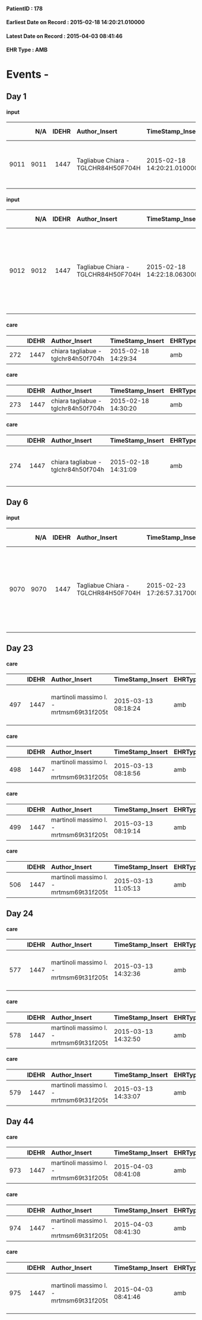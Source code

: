 
#### PatientID : 178
#### Earliest Date on Record : 2015-02-18 14:20:21.010000
#### Latest Date on Record : 2015-04-03 08:41:46
#### EHR Type : AMB

# Events - 

## Day 1

#### input
|      |    N/A |   IDEHR | Author_Insert                       | TimeStamp_Insert           | EHRType   |   PatientID |   IDDigitalSignDocument | persone_vicine   |   Unnamed: 0_x.1 |   IDANAMNESI_SOCIALE | Patient   | FamigliaAltro   | Paziente_T   | FamigliaAltro_T   |   Non_Rilevabile_x.1 | Note_Non_Rilevabile_x.1   | opt_Problemi   | chk_contr_sintomi   | chk_competenza                                 | opt_paziente_a   | opt_famiglia_a   | opt_adeguatezza   | opt_paziente_solo   | opt_presente_assente   | Caregiver_principale   | ds_familiari_coinv                                                                               | opt_necessario   | opt_presente   | opt_risorse_ec   | opt_paziente_psi   | opt_Ins_vol   | opt_inv_civile   |   invalidita_perc | Needs     | opt_disponibilita_f   | opt_indennita_acc         | opt_famiglia_psi   | opt_disponibilit_paz   |
|-----:|-------:|--------:|:------------------------------------|:---------------------------|:----------|------------:|------------------------:|:-----------------|-----------------:|---------------------:|:----------|:----------------|:-------------|:------------------|---------------------:|:--------------------------|:---------------|:--------------------|:-----------------------------------------------|:-----------------|:-----------------|:------------------|:--------------------|:-----------------------|:-----------------------|:-------------------------------------------------------------------------------------------------|:-----------------|:---------------|:-----------------|:-------------------|:--------------|:-----------------|------------------:|:----------|:----------------------|:--------------------------|:-------------------|:-----------------------|
| 9011 |   9011 |    1447 | Tagliabue Chiara - TGLCHR84H50F704H | 2015-02-18 14:20:21.010000 | AMB       |         178 |                   20539 | N/A              |              282 |                  170 | Si#1      | Si#1            | No#0         | Si#1              |                    0 | NR                        | Si#1           | controllo sintomi#0 | competenza/capacit√† assistenziale caregiver#0 | Indefinite#2     | Congruenti#1     | Si#1              | Si#1                | Presente#1             | presente               | Due figlie vivono a Milano: Maria, coniugata, lavora a tempo pieno, Diana, coniugata, casalinga. | Si#1             | No#0           | Adeguate#1       | No#0               | No#0          | Si#1             |               100 | Clinici#0 | Si#1                  | in fase di accertamento#2 | No#0               | Si#1                   |

#### input
|      |    N/A |   IDEHR | Author_Insert                       | TimeStamp_Insert           | EHRType   |   PatientID |   IDDigitalSignDocument | persone_vicine   |   Unnamed: 0_x.1 |   IDANAMNESI_SOCIALE | Patient   | FamigliaAltro   | Paziente_T   | FamigliaAltro_T   |   Non_Rilevabile_x.1 | Note_Non_Rilevabile_x.1   | opt_Problemi   | chk_contr_sintomi   | chk_competenza                                 | opt_paziente_a   | opt_famiglia_a   | opt_adeguatezza   | opt_paziente_solo   | ds_note_con                                                                                                    | opt_presente_assente   | Caregiver_principale   | ds_familiari_coinv                                                                               | opt_necessario   | opt_presente   | opt_risorse_ec   | opt_paziente_psi   | opt_Ins_vol   | opt_inv_civile   |   invalidita_perc | Needs     | opt_disponibilita_f   | opt_indennita_acc         | opt_famiglia_psi   | opt_disponibilit_paz   |
|-----:|-------:|--------:|:------------------------------------|:---------------------------|:----------|------------:|------------------------:|:-----------------|-----------------:|---------------------:|:----------|:----------------|:-------------|:------------------|---------------------:|:--------------------------|:---------------|:--------------------|:-----------------------------------------------|:-----------------|:-----------------|:------------------|:--------------------|:---------------------------------------------------------------------------------------------------------------|:-----------------------|:-----------------------|:-------------------------------------------------------------------------------------------------|:-----------------|:---------------|:-----------------|:-------------------|:--------------|:-----------------|------------------:|:----------|:----------------------|:--------------------------|:-------------------|:-----------------------|
| 9012 |   9012 |    1447 | Tagliabue Chiara - TGLCHR84H50F704H | 2015-02-18 14:22:18.063000 | AMB       |         178 |                   20540 | N/A              |              283 |                  171 | Si#1      | Si#1            | No#0         | Si#1              |                    0 | NR                        | Si#1           | controllo sintomi#0 | competenza/capacit√† assistenziale caregiver#0 | Indefinite#2     | Congruenti#1     | Si#1              | Si#1                | Vive da sola. Due figlie vivono a Milano: Maria, coniugata, lavora a tempo pieno, Diana, coniugata, casalinga. | Presente#1             | presente               | Due figlie vivono a Milano: Maria, coniugata, lavora a tempo pieno, Diana, coniugata, casalinga. | Si#1             | No#0           | Adeguate#1       | No#0               | No#0          | Si#1             |               100 | Clinici#0 | Si#1                  | in fase di accertamento#2 | No#0               | Si#1                   |

#### care
|     |   IDEHR | Author_Insert                       | TimeStamp_Insert    | EHRType   |   PatientID |   IDGESTIONE_AUSILI |   ds_ncons |   ds_nbolla | dt_consegna         |   opt_annulla_consegna | dt_Ric_consegna     | dt_ric_cons_forn    | opt_ausilio            |
|----:|--------:|:------------------------------------|:--------------------|:----------|------------:|--------------------:|-----------:|------------:|:--------------------|-----------------------:|:--------------------|:--------------------|:-----------------------|
| 272 |    1447 | chiara tagliabue - tglchr84h50f704h | 2015-02-18 14:29:34 | amb       |         178 |                 114 |      24290 |        1187 | 2014-12-30 00:00:00 |                      0 | 2014-12-29 00:00:00 | 2014-12-29 00:00:00 | comfortable chair # 21 |

#### care
|     |   IDEHR | Author_Insert                       | TimeStamp_Insert    | EHRType   |   PatientID |   IDGESTIONE_AUSILI |   ds_ncons |   opt_annulla_consegna | dt_Ric_consegna     | dt_ric_cons_forn    | opt_ausilio           |
|----:|--------:|:------------------------------------|:--------------------|:----------|------------:|--------------------:|-----------:|-----------------------:|:--------------------|:--------------------|:----------------------|
| 273 |    1447 | chiara tagliabue - tglchr84h50f704h | 2015-02-18 14:30:20 | amb       |         178 |                 115 |      24325 |                      0 | 2015-01-05 00:00:00 | 2015-01-05 00:00:00 | swivel seat bath # 22 |

#### care
|     |   IDEHR | Author_Insert                       | TimeStamp_Insert    | EHRType   |   PatientID |   IDGESTIONE_AUSILI |   ds_ncons |   ds_nbolla | dt_consegna         |   opt_annulla_consegna | dt_Ric_consegna     | dt_ric_cons_forn    | opt_ausilio                             |
|----:|--------:|:------------------------------------|:--------------------|:----------|------------:|--------------------:|-----------:|------------:|:--------------------|-----------------------:|:--------------------|:--------------------|:----------------------------------------|
| 274 |    1447 | chiara tagliabue - tglchr84h50f704h | 2015-02-18 14:31:09 | amb       |         178 |                 116 |      24506 |          99 | 2015-01-27 00:00:00 |                      0 | 2015-01-26 00:00:00 | 2015-01-26 00:00:00 | antid air mattress with compressor # 16 |


## Day 6

#### input
|      |    N/A |   IDEHR | Author_Insert                       | TimeStamp_Insert           | EHRType   |   PatientID |   IDDigitalSignDocument | persone_vicine   |   Unnamed: 0_x.1 |   IDANAMNESI_SOCIALE | Patient   | FamigliaAltro   | Paziente_T   | FamigliaAltro_T   |   Non_Rilevabile_x.1 | Note_Non_Rilevabile_x.1   | opt_Problemi   | chk_contr_sintomi   | chk_competenza                                 | opt_paziente_a   | opt_famiglia_a   | opt_adeguatezza   | opt_paziente_solo   | ds_note_con                                                                                                    | opt_presente_assente   | Caregiver_principale   | ds_familiari_coinv                                                                               | opt_necessario   | opt_presente   | opt_risorse_ec   | opt_paziente_psi   | opt_Ins_vol   | opt_esenzione   | opt_inv_civile   |   invalidita_perc |   ds_codice_es | Needs     | opt_disponibilita_f   | opt_indennita_acc         | opt_legge                 | opt_famiglia_psi   | opt_disponibilit_paz   |
|-----:|-------:|--------:|:------------------------------------|:---------------------------|:----------|------------:|------------------------:|:-----------------|-----------------:|---------------------:|:----------|:----------------|:-------------|:------------------|---------------------:|:--------------------------|:---------------|:--------------------|:-----------------------------------------------|:-----------------|:-----------------|:------------------|:--------------------|:---------------------------------------------------------------------------------------------------------------|:-----------------------|:-----------------------|:-------------------------------------------------------------------------------------------------|:-----------------|:---------------|:-----------------|:-------------------|:--------------|:----------------|:-----------------|------------------:|---------------:|:----------|:----------------------|:--------------------------|:--------------------------|:-------------------|:-----------------------|
| 9070 |   9070 |    1447 | Tagliabue Chiara - TGLCHR84H50F704H | 2015-02-23 17:26:57.317000 | AMB       |         178 |                   23054 | N/A              |              386 |                  240 | Si#1      | Si#1            | No#0         | Si#1              |                    0 | NR                        | Si#1           | controllo sintomi#0 | competenza/capacit√† assistenziale caregiver#0 | Indefinite#2     | Congruenti#1     | Si#1              | Si#1                | Vive da sola. Due figlie vivono a Milano: Maria, coniugata, lavora a tempo pieno, Diana, coniugata, casalinga. | Presente#1             | presente               | Due figlie vivono a Milano: Maria, coniugata, lavora a tempo pieno, Diana, coniugata, casalinga. | Si#1             | No#0           | Adeguate#1       | No#0               | No#0          | Si#1            | Si#1             |               100 |             48 | Clinici#0 | Si#1                  | in fase di accertamento#2 | in fase di accertamento#2 | No#0               | Si#1                   |


## Day 23

#### care
|     |   IDEHR | Author_Insert                           | TimeStamp_Insert    | EHRType   |   PatientID |   IDGESTIONE_AUSILI |   ds_ncons |   ds_nbolla | dt_consegna         |   ds_nritiro |   opt_annulla_consegna | dt_Ric_consegna     | dt_ric_cons_forn    | dt_ric_ritiro_forn   | opt_ausilio                             |
|----:|--------:|:----------------------------------------|:--------------------|:----------|------------:|--------------------:|-----------:|------------:|:--------------------|-------------:|-----------------------:|:--------------------|:--------------------|:---------------------|:----------------------------------------|
| 497 |    1447 | martinoli massimo l. - mrtmsm69t31f205t | 2015-03-13 08:18:24 | amb       |         178 |                 339 |      24506 |          99 | 2015-01-27 00:00:00 |        24725 |                      0 | 2015-01-26 00:00:00 | 2015-01-26 00:00:00 | 2015-02-26 00:00:00  | antid air mattress with compressor # 16 |

#### care
|     |   IDEHR | Author_Insert                           | TimeStamp_Insert    | EHRType   |   PatientID |   IDGESTIONE_AUSILI |   ds_ncons |   ds_nritiro |   opt_annulla_consegna | dt_Ric_consegna     | dt_ric_cons_forn    | dt_ric_ritiro_forn   | opt_ausilio           |
|----:|--------:|:----------------------------------------|:--------------------|:----------|------------:|--------------------:|-----------:|-------------:|-----------------------:|:--------------------|:--------------------|:---------------------|:----------------------|
| 498 |    1447 | martinoli massimo l. - mrtmsm69t31f205t | 2015-03-13 08:18:56 | amb       |         178 |                 340 |      24325 |        24725 |                      0 | 2015-01-05 00:00:00 | 2015-01-05 00:00:00 | 2015-02-26 00:00:00  | swivel seat bath # 22 |

#### care
|     |   IDEHR | Author_Insert                           | TimeStamp_Insert    | EHRType   |   PatientID |   IDGESTIONE_AUSILI |   ds_ncons |   ds_nbolla | dt_consegna         |   ds_nritiro |   opt_annulla_consegna | dt_Ric_consegna     | dt_ric_cons_forn    | dt_ric_ritiro_forn   | opt_ausilio            |
|----:|--------:|:----------------------------------------|:--------------------|:----------|------------:|--------------------:|-----------:|------------:|:--------------------|-------------:|-----------------------:|:--------------------|:--------------------|:---------------------|:-----------------------|
| 499 |    1447 | martinoli massimo l. - mrtmsm69t31f205t | 2015-03-13 08:19:14 | amb       |         178 |                 341 |      24290 |        1187 | 2014-12-30 00:00:00 |        24725 |                      0 | 2014-12-29 00:00:00 | 2014-12-29 00:00:00 | 2015-02-26 00:00:00  | comfortable chair # 21 |

#### care
|     |   IDEHR | Author_Insert                           | TimeStamp_Insert    | EHRType   |   PatientID |   IDGESTIONE_AUSILI |   ds_ncons | dt_consegna         |   ds_nritiro |   opt_annulla_consegna | dt_Ric_consegna     | dt_ric_cons_forn    | dt_ric_ritiro_forn   | opt_ausilio           |
|----:|--------:|:----------------------------------------|:--------------------|:----------|------------:|--------------------:|-----------:|:--------------------|-------------:|-----------------------:|:--------------------|:--------------------|:---------------------|:----------------------|
| 506 |    1447 | martinoli massimo l. - mrtmsm69t31f205t | 2015-03-13 11:05:13 | amb       |         178 |                 348 |      24325 | 2015-01-07 00:00:00 |        24725 |                      0 | 2015-01-05 00:00:00 | 2015-01-05 00:00:00 | 2015-02-26 00:00:00  | swivel seat bath # 22 |


## Day 24

#### care
|     |   IDEHR | Author_Insert                           | TimeStamp_Insert    | EHRType   |   PatientID |   IDGESTIONE_AUSILI |   ds_ncons |   ds_nbolla | dt_consegna         |   ds_nritiro |   opt_annulla_consegna | dt_Ric_consegna     | dt_ric_cons_forn    | dt_ric_ritiro       | dt_ric_ritiro_forn   | opt_ausilio                             |
|----:|--------:|:----------------------------------------|:--------------------|:----------|------------:|--------------------:|-----------:|------------:|:--------------------|-------------:|-----------------------:|:--------------------|:--------------------|:--------------------|:---------------------|:----------------------------------------|
| 577 |    1447 | martinoli massimo l. - mrtmsm69t31f205t | 2015-03-13 14:32:36 | amb       |         178 |                 420 |      24506 |          99 | 2015-01-27 00:00:00 |        24725 |                      0 | 2015-01-26 00:00:00 | 2015-01-26 00:00:00 | 2015-02-26 00:00:00 | 2015-02-26 00:00:00  | antid air mattress with compressor # 16 |

#### care
|     |   IDEHR | Author_Insert                           | TimeStamp_Insert    | EHRType   |   PatientID |   IDGESTIONE_AUSILI |   ds_ncons | dt_consegna         |   ds_nritiro |   opt_annulla_consegna | dt_Ric_consegna     | dt_ric_cons_forn    | dt_ric_ritiro       | dt_ric_ritiro_forn   | opt_ausilio           |
|----:|--------:|:----------------------------------------|:--------------------|:----------|------------:|--------------------:|-----------:|:--------------------|-------------:|-----------------------:|:--------------------|:--------------------|:--------------------|:---------------------|:----------------------|
| 578 |    1447 | martinoli massimo l. - mrtmsm69t31f205t | 2015-03-13 14:32:50 | amb       |         178 |                 421 |      24325 | 2015-01-07 00:00:00 |        24725 |                      0 | 2015-01-05 00:00:00 | 2015-01-05 00:00:00 | 2015-02-26 00:00:00 | 2015-02-26 00:00:00  | swivel seat bath # 22 |

#### care
|     |   IDEHR | Author_Insert                           | TimeStamp_Insert    | EHRType   |   PatientID |   IDGESTIONE_AUSILI |   ds_ncons |   ds_nbolla | dt_consegna         |   ds_nritiro |   opt_annulla_consegna | dt_Ric_consegna     | dt_ric_cons_forn    | dt_ric_ritiro       | dt_ric_ritiro_forn   | opt_ausilio            |
|----:|--------:|:----------------------------------------|:--------------------|:----------|------------:|--------------------:|-----------:|------------:|:--------------------|-------------:|-----------------------:|:--------------------|:--------------------|:--------------------|:---------------------|:-----------------------|
| 579 |    1447 | martinoli massimo l. - mrtmsm69t31f205t | 2015-03-13 14:33:07 | amb       |         178 |                 422 |      24290 |        1187 | 2014-12-30 00:00:00 |        24725 |                      0 | 2014-12-29 00:00:00 | 2014-12-29 00:00:00 | 2015-02-26 00:00:00 | 2015-02-26 00:00:00  | comfortable chair # 21 |


## Day 44

#### care
|     |   IDEHR | Author_Insert                           | TimeStamp_Insert    | EHRType   |   PatientID |   IDGESTIONE_AUSILI |   ds_ncons |   ds_nbolla | dt_consegna         |   ds_nritiro | dt_ritiro           |   opt_annulla_consegna | dt_Ric_consegna     | dt_ric_cons_forn    | dt_ric_ritiro       | dt_ric_ritiro_forn   | opt_ausilio            |
|----:|--------:|:----------------------------------------|:--------------------|:----------|------------:|--------------------:|-----------:|------------:|:--------------------|-------------:|:--------------------|-----------------------:|:--------------------|:--------------------|:--------------------|:---------------------|:-----------------------|
| 973 |    1447 | martinoli massimo l. - mrtmsm69t31f205t | 2015-04-03 08:41:08 | amb       |         178 |                 816 |      24290 |        1187 | 2014-12-30 00:00:00 |        24725 | 2015-02-27 00:00:00 |                      0 | 2014-12-29 00:00:00 | 2014-12-29 00:00:00 | 2015-02-26 00:00:00 | 2015-02-26 00:00:00  | comfortable chair # 21 |

#### care
|     |   IDEHR | Author_Insert                           | TimeStamp_Insert    | EHRType   |   PatientID |   IDGESTIONE_AUSILI |   ds_ncons | dt_consegna         |   ds_nritiro | dt_ritiro           |   opt_annulla_consegna | dt_Ric_consegna     | dt_ric_cons_forn    | dt_ric_ritiro       | dt_ric_ritiro_forn   | opt_ausilio           |
|----:|--------:|:----------------------------------------|:--------------------|:----------|------------:|--------------------:|-----------:|:--------------------|-------------:|:--------------------|-----------------------:|:--------------------|:--------------------|:--------------------|:---------------------|:----------------------|
| 974 |    1447 | martinoli massimo l. - mrtmsm69t31f205t | 2015-04-03 08:41:30 | amb       |         178 |                 817 |      24325 | 2015-01-07 00:00:00 |        24725 | 2015-02-27 00:00:00 |                      0 | 2015-01-05 00:00:00 | 2015-01-05 00:00:00 | 2015-02-26 00:00:00 | 2015-02-26 00:00:00  | swivel seat bath # 22 |

#### care
|     |   IDEHR | Author_Insert                           | TimeStamp_Insert    | EHRType   |   PatientID |   IDGESTIONE_AUSILI |   ds_ncons |   ds_nbolla | dt_consegna         |   ds_nritiro | dt_ritiro           |   opt_annulla_consegna | dt_Ric_consegna     | dt_ric_cons_forn    | dt_ric_ritiro       | dt_ric_ritiro_forn   | opt_ausilio                             |
|----:|--------:|:----------------------------------------|:--------------------|:----------|------------:|--------------------:|-----------:|------------:|:--------------------|-------------:|:--------------------|-----------------------:|:--------------------|:--------------------|:--------------------|:---------------------|:----------------------------------------|
| 975 |    1447 | martinoli massimo l. - mrtmsm69t31f205t | 2015-04-03 08:41:46 | amb       |         178 |                 818 |      24506 |          99 | 2015-01-27 00:00:00 |        24725 | 2015-02-27 00:00:00 |                      0 | 2015-01-26 00:00:00 | 2015-01-26 00:00:00 | 2015-02-26 00:00:00 | 2015-02-26 00:00:00  | antid air mattress with compressor # 16 |


